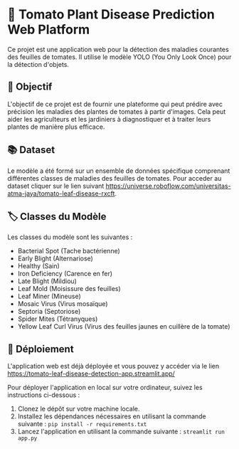 # 🍅 Tomato Plant Disease Prediction Web Platform

Ce projet est une application web pour la détection des maladies courantes des feuilles de tomates. Il utilise le modèle YOLO (You Only Look Once) pour la détection d'objets.

## 🎯 Objectif

L'objectif de ce projet est de fournir une plateforme qui peut prédire avec précision les maladies des plantes de tomates à partir d'images. Cela peut aider les agriculteurs et les jardiniers à diagnostiquer et à traiter leurs plantes de manière plus efficace.

## 📚 Dataset

Le modèle a été formé sur un ensemble de données spécifique comprenant différentes classes de maladies des feuilles de tomates. Pour acceder au dataset cliquer sur le lien suivant https://universe.roboflow.com/universitas-atma-jaya/tomato-leaf-disease-rxcft.

## 🏷️ Classes du Modèle

Les classes du modèle sont les suivantes :
- Bacterial Spot (Tache bactérienne)
- Early Blight (Alternariose)
- Healthy (Sain)
- Iron Deficiency (Carence en fer)
- Late Blight (Mildiou)
- Leaf Mold (Moisissure des feuilles)
- Leaf Miner (Mineuse)
- Mosaic Virus (Virus mosaïque)
- Septoria (Septoriose)
- Spider Mites (Tétranyques)
- Yellow Leaf Curl Virus (Virus des feuilles jaunes en cuillère de la tomate)

## 🚀 Déploiement

L'application web est déjà déployée et vous pouvez y accéder  via le lien https://tomato-leaf-disease-detection-app.streamlit.app/

Pour déployer l'application en local sur votre ordinateur, suivez les instructions ci-dessous :

1. Clonez le dépôt sur votre machine locale.
2. Installez les dépendances nécessaires en utilisant la commande suivante :
```pip install -r requirements.txt```
3. Lancez l'application en utilisant la commande suivante :
```streamlit run app.py```



